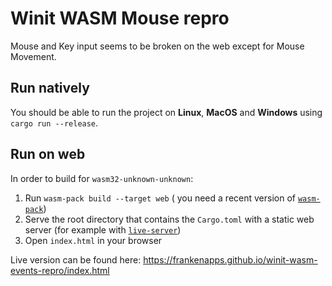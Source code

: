 # Winit WASM Mouse repro

Mouse and Key input seems to be broken on the web except for Mouse Movement.

## Run natively
You should be able to run the project on **Linux**, **MacOS** and **Windows** using `cargo run --release`.

## Run on web
In order to build for `wasm32-unknown-unknown`:
1. Run `wasm-pack build --target web` ( you need a recent version of [`wasm-pack`](https://rustwasm.github.io/wasm-pack/))
2. Serve the root directory that contains the `Cargo.toml` with a static web server (for example with [`live-server`](https://www.npmjs.com/package/live-server))
3. Open `index.html` in your browser

Live version can be found here: https://frankenapps.github.io/winit-wasm-events-repro/index.html
